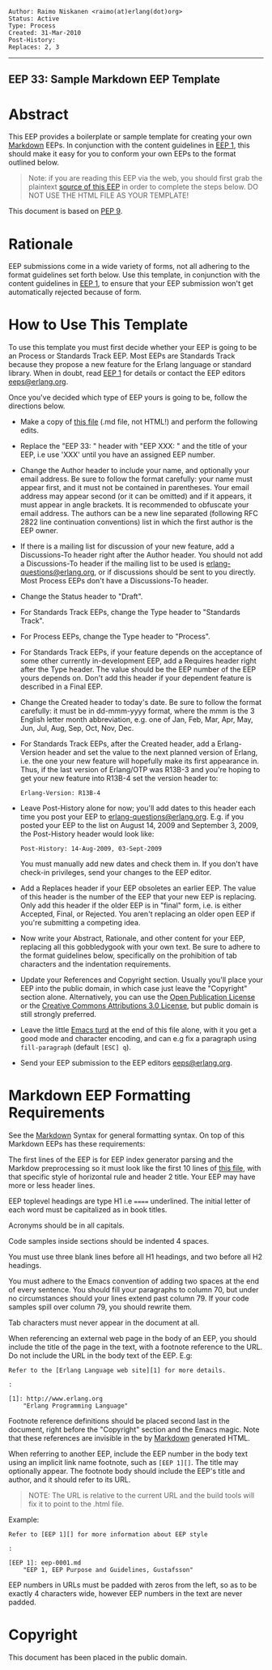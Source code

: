     Author: Raimo Niskanen <raimo(at)erlang(dot)org>
    Status: Active
    Type: Process
    Created: 31-Mar-2010
    Post-History:
    Replaces: 2, 3
****
EEP 33: Sample Markdown EEP Template
----



Abstract
========

This EEP provides a boilerplate or sample template for creating your own
[Markdown][] EEPs. In conjunction with the content guidelines in [EEP 1][],
this should make it easy for you to conform your own EEPs to the format
outlined below.

> Note: if you are reading this EEP via the web, you should first
> grab the plaintext [source of this EEP][eep.md] in order to complete the
> steps below.  DO NOT USE THE HTML FILE AS YOUR TEMPLATE!


This document is based on [PEP 9][].



Rationale
=========

EEP submissions come in a wide variety of forms, not all adhering to the
format guidelines set forth below.  Use this template, in conjunction with
the content guidelines in [EEP 1][], to ensure that your EEP submission
won't get automatically rejected because of form.



How to Use This Template
========================

To use this template you must first decide whether your EEP is going to be
an Process or Standards Track EEP.  Most EEPs are Standards Track because
they propose a new feature for the Erlang language or standard library.
When in doubt, read [EEP 1][] for details or contact the EEP editors
<eeps@erlang.org>.

Once you've decided which type of EEP yours is going to be, follow the
directions below.

-   Make a copy of [this file][eep.md] (.md file, not HTML!) and perform the
    following edits.

-   Replace the "EEP 33: " header with "EEP XXX: " and the title of your EEP,
    i.e use 'XXX' until you have an assigned EEP number.

-   Change the Author header to include your name, and optionally your
    email address.  Be sure to follow the format carefully: your name
    must appear first, and it must not be contained in parentheses.
    Your email address may appear second (or it can be omitted) and if
    it appears, it must appear in angle brackets.  It is recommended
    to obfuscate your email address. The authors can be a new line
    separated (following RFC 2822 line continuation conventions) list
    in which the first author is the EEP owner.

-   If there is a mailing list for discussion of your new feature, add
    a Discussions-To header right after the Author header.  You should
    not add a Discussions-To header if the mailing list to be used is
    <erlang-questions@erlang.org>, or if discussions should be sent to
    you directly.  Most Process EEPs don't have a Discussions-To header.

-   Change the Status header to "Draft".

-   For Standards Track EEPs, change the Type header to "Standards Track".

-   For Process EEPs, change the Type header to "Process".

-   For Standards Track EEPs, if your feature depends on the acceptance
    of some other currently in-development EEP, add a Requires header right
    after the Type header.  The value should be the EEP number of the EEP
    yours depends on.  Don't add this header if your dependent feature is
    described in a Final EEP.

-   Change the Created header to today's date.  Be sure to follow the format
    carefully: it must be in dd-mmm-yyyy format, where the mmm is the
    3 English letter month abbreviation, e.g. one of Jan, Feb, Mar, Apr,
    May, Jun, Jul, Aug, Sep, Oct, Nov, Dec.

-   For Standards Track EEPs, after the Created header, add a Erlang-Version
    header and set the value to the next planned version of Erlang, i.e.
    the one your new feature will hopefully make its first appearance in.
    Thus, if the last version of Erlang/OTP was R13B-3 and you're hoping
    to get your new feature into R13B-4 set the version header to:
   
        Erlang-Version: R13B-4

-   Leave Post-History alone for now; you'll add dates to this header each
    time you post your EEP to <erlang-questions@erlang.org>.  E.g. if you
    posted your EEP to the list on August 14, 2009 and September 3, 2009,
    the Post-History header would look like:
   
        Post-History: 14-Aug-2009, 03-Sept-2009
   
    You must manually add new dates and check them in.  If you don't have
    check-in privileges, send your changes to the EEP editor.

-   Add a Replaces header if your EEP obsoletes an earlier EEP.  The value
    of this header is the number of the EEP that your new EEP is replacing.
    Only add this header if the older EEP is in "final" form, i.e. is either
    Accepted, Final, or Rejected.  You aren't replacing an older open EEP
    if you're submitting a competing idea.

-   Now write your Abstract, Rationale, and other content for your EEP,
    replacing all this gobbledygook with your own text.  Be sure to adhere
    to the format guidelines below, specifically on the prohibition of tab
    characters and the indentation requirements.

-   Update your References and Copyright section.  Usually you'll place
    your EEP into the public domain, in which case just leave the "Copyright"
    section alone.  Alternatively, you can use the [Open Publication
    License][OPL] or the [Creative Commons Attributions 3.0 License][CCA3.0],
    but public domain is still strongly preferred.

-   Leave the little [Emacs turd][] at the end of this file alone, with it
    you get a good mode and character encoding, and can e.g fix a
    paragraph using `fill-paragraph` (default `[ESC] q`).

-   Send your EEP submission to the EEP editors <eeps@erlang.org>.



Markdown EEP Formatting Requirements
====================================

See the [Markdown][] Syntax for general formatting syntax.  On top of
this Markdown EEPs has these requirements:

The first lines of the EEP is for EEP index generator parsing and the
Markdow preprocessing so it must look like the first 10 lines of
[this file][eep.md], with that specific style of horizontal rule
and header 2 title.  Your EEP may have more or less header lines.

EEP toplevel headings are type H1 i.e `====` underlined.  The initial
letter of each word must be capitalized as in book titles.

Acronyms should be in all capitals.

Code samples inside sections should be indented 4 spaces.

You must use three blank lines before all H1 headings, and two before
all H2 headings.

You must adhere to the Emacs convention of adding two spaces at the
end of every sentence.  You should fill your paragraphs to column 70,
but under no circumstances should your lines extend past column 79.
If your code samples spill over column 79, you should rewrite them.

Tab characters must never appear in the document at all.

When referencing an external web page in the body of an EEP, you
should include the title of the page in the text, with a footnote
reference to the URL.  Do not include the URL in the body text of the
EEP.  E.g:

    Refer to the [Erlang Language web site][1] for more details.

    :

    [1]: http://www.erlang.org
        "Erlang Programming Language"

Footnote reference definitions should be placed second last in the
document, right before the "Copyright" section and the Emacs magic.
Note that these references are invisible in the by [Markdown][]
generated HTML.

When referring to another EEP, include the EEP number in the body text
using an implicit link name footnote, such as `[EEP 1][]`.  The title
may optionally appear.  The footnote body should include the EEP's
title and author, and it should refer to its URL.

> NOTE: The URL is relative to the current URL and the build 
> tools will fix it to point to the .html file.
> 

Example:

    Refer to [EEP 1][] for more information about EEP style

    :

    [EEP 1]: eep-0001.md
        "EEP 1, EEP Purpose and Guidelines, Gustafsson"

EEP numbers in URLs must be padded with zeros from the left, so as to
be exactly 4 characters wide, however EEP numbers in the text are
never padded.



[eep.md]: eep-0033.md
    "EEP Source"

[EEP 1]: eep-0001.md
    "EEP Purpose and Guidelines, Gustafsson"

[PEP 9]: http://www.python.org/dev/peps/pep-0009/
    "Sample Plaintext PEP Template, Warsaw"

[Markdown]: http://daringfireball.net/projects/markdown/
   "Markdown Home Page"

[OPL]: http://www.opencontent.org/openpub/
    "Open Publication License"

[CCA3.0]: http://creativecommons.org/licenses/by/3.0/
    "Creative Commons Attribution 3.0 License"

[Emacs turd]: http://www.gnu.org/software/emacs/manual/html_node/emacs/Specifying-File-Variables.html
    "Specifying local file variables for Emacs"



Copyright
=========

This document has been placed in the public domain.



[EmacsVar]: <> "Local Variables:"
[EmacsVar]: <> "mode: indented-text"
[EmacsVar]: <> "indent-tabs-mode: nil"
[EmacsVar]: <> "sentence-end-double-space: t"
[EmacsVar]: <> "fill-column: 70"
[EmacsVar]: <> "coding: utf-8"
[EmacsVar]: <> "End:"
[VimVar]: <> " vim: set fileencoding=utf-8 expandtab shiftwidth=4 softtabstop=4: "
